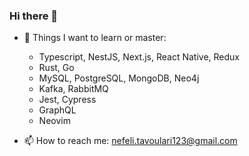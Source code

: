 ### Hi there 👋

- :dart: Things I want to learn or master:
  -  Typescript, NestJS, Next.js, React Native, Redux
  -  Rust, Go
  -  MySQL, PostgreSQL, MongoDB, Neo4j
  -  Kafka, RabbitMQ
  -  Jest, Cypress 
  -  GraphQL
  -  Neovim 
  
- 📫 How to reach me: nefeli.tavoulari123@gmail.com
